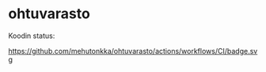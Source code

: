 # ohtuvarasto

Koodin status:


https://github.com/mehutonkka/ohtuvarasto/actions/workflows/CI/badge.svg
